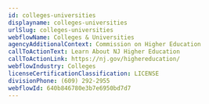 ```yaml
---
id: colleges-universities
displayname: colleges-universities
urlSlug: colleges-universities
webflowName: Colleges & Universities
agencyAdditionalContext: Commission on Higher Education
callToActionText: Learn About NJ Higher Education
callToActionLink: https://nj.gov/highereducation/
webflowIndustry: Colleges
licenseCertificationClassification: LICENSE
divisionPhone: (609) 292-2955
webflowId: 640b846780e3b7e6950bd7d7
---
```

